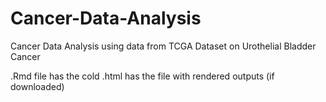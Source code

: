 # Cancer-Data-Analysis
Cancer Data Analysis using data from TCGA Dataset on Urothelial Bladder Cancer

.Rmd file has the cold
.html has the file with rendered outputs (if downloaded)
